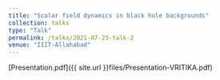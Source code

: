 ```yaml
---
title: "Scalar field dynamics in black hole backgrounds"
collection: talks
type: "Talk"
permalink: /talks/2021-07-23-talk-2
venue: "IIIT-Allahabad"
---
```

[Presentation.pdf]({{ site.url }}files/Presentation-VRITIKA.pdf)

